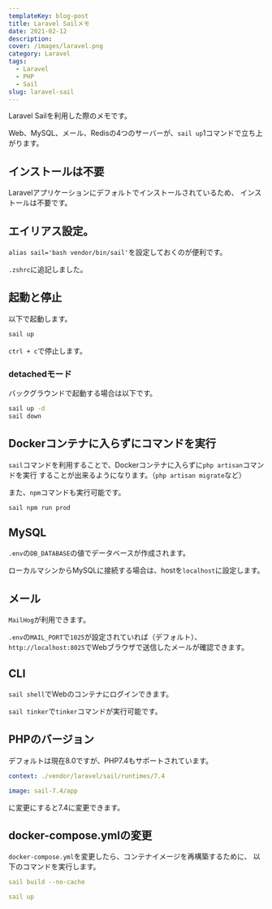 ```yaml
---
templateKey: blog-post
title: Laravel Sailメモ
date: 2021-02-12
description: 
cover: /images/laravel.png
category: Laravel
tags:
  - Laravel
  - PHP
  - Sail
slug: laravel-sail
---
```


Laravel Sailを利用した際のメモです。

Web、MySQL、メール、Redisの4つのサーバーが、`sail up`1コマンドで立ち上がります。

## インストールは不要

Laravelアプリケーションにデフォルトでインストールされているため、
インストールは不要です。

## エイリアス設定。

`alias sail='bash vendor/bin/sail'`を設定しておくのが便利です。

`.zshrc`に追記しました。

## 起動と停止

以下で起動します。

```bash
sail up
```

`ctrl + c`で停止します。

### detachedモード

バックグラウンドで起動する場合は以下です。

```bash
sail up -d
sail down
```

## Dockerコンテナに入らずにコマンドを実行

`sail`コマンドを利用することで、Dockerコンテナに入らずに`php artisan`コマンドを実行
することが出来るようになります。（`php artisan migrate`など）

また、`npm`コマンドも実行可能です。

`sail npm run prod`

## MySQL

`.env`の`DB_DATABASE`の値でデータベースが作成されます。

ローカルマシンからMySQLに接続する場合は、hostを`localhost`に設定します。

## メール

`MailHog`が利用できます。

`.env`の`MAIL_PORT`で`1025`が設定されていれば（デフォルト）、
`http://localhost:8025`でWebブラウザで送信したメールが確認できます。

## CLI

`sail shell`でWebのコンテナにログインできます。

`sail tinker`で`tinker`コマンドが実行可能です。

## PHPのバージョン

デフォルトは現在8.0ですが、PHP7.4もサポートされています。

```yaml
context: ./vendor/laravel/sail/runtimes/7.4
```

```yaml
image: sail-7.4/app
```

に変更にすると7.4に変更できます。

## docker-compose.ymlの変更

`docker-compose.yml`を変更したら、コンテナイメージを再構築するために、
以下のコマンドを実行します。

```yaml
sail build --no-cache

sail up
```

